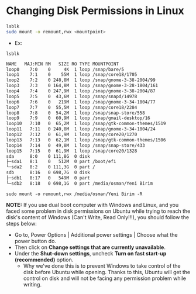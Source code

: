 # Changing Disk Permissions in Linux

```bash
lsblk
sudo mount -o remount,rwx <mountpoint>
```

- Ex:

`lsblk`

```bash
NAME   MAJ:MIN RM   SIZE RO TYPE MOUNTPOINT
loop0    7:0    0     4K  1 loop /snap/bare/5
loop1    7:1    0    55M  1 loop /snap/core18/1705
loop2    7:2    0 248,8M  1 loop /snap/gnome-3-38-2004/99
loop3    7:3    0 164,8M  1 loop /snap/gnome-3-28-1804/161
loop4    7:4    0 247,9M  1 loop /snap/gnome-3-38-2004/87
loop5    7:5    0  43,6M  1 loop /snap/snapd/14978
loop6    7:6    0   219M  1 loop /snap/gnome-3-34-1804/77
loop7    7:7    0  55,5M  1 loop /snap/core18/2284
loop8    7:8    0  54,2M  1 loop /snap/snap-store/558
loop9    7:9    0  60,9M  1 loop /snap/gmail-desktop/16
loop10   7:10   0  65,2M  1 loop /snap/gtk-common-themes/1519
loop11   7:11   0 240,8M  1 loop /snap/gnome-3-34-1804/24
loop12   7:12   0  61,9M  1 loop /snap/core20/1270
loop13   7:13   0  62,1M  1 loop /snap/gtk-common-themes/1506
loop14   7:14   0  49,8M  1 loop /snap/snap-store/433
loop15   7:15   0  61,9M  1 loop /snap/core20/1328
sda      8:0    0 111,8G  0 disk
├─sda1   8:1    0   512M  0 part /boot/efi
└─sda2   8:2    0 111,3G  0 part /
sdb      8:16   0 698,7G  0 disk
├─sdb1   8:17   0   549M  0 part
└─sdb2   8:18   0 698,1G  0 part /media/osman/Yeni Birim
```

`sudo mount -o remount,rwx /media/osman/Yeni Birim -R`

**NOTE:** If you use dual boot computer with Windows and Linux, and you faced some problem in disk permissions on Ubuntu while trying to reach the disk's content of Windows (Can't Write, Read Only!!!), you should follow the steps below:

- Go to, Power Options | Additional power settings | Choose what the power button do.
- Then click on **Change settings that are currently unavailable**.
- Under the **Shut-down settings**, uncheck **Turn on fast start-up (recommended)** option.
  - Why we've done this is to prevent Windows to take control of the disk before Ubuntu while opening. Thanks to this, Ubuntu will get the control on disk and will not be facing any permission problem while writing.

